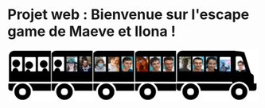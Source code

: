 # Projet web : Bienvenue sur l'escape game de Maeve et Ilona !

![PojetWeb](images/bus/bus1_14.png)
